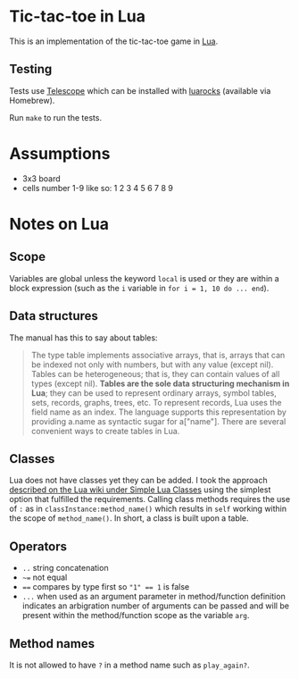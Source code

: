Tic-tac-toe in Lua
==================

This is an implementation of the tic-tac-toe game in [Lua](http://www.lua.org/).

Testing
-------

Tests use [Telescope](https://github.com/norman/telescope) which can be installed with [luarocks](http://luarocks.org/) (available via Homebrew).

Run `make` to run the tests.

Assumptions
===========

* 3x3 board
* cells number 1-9 like so:
  1 2 3
  4 5 6
  7 8 9

Notes on Lua
============

Scope
-----

Variables are global unless the keyword `local` is used or they are within a block expression (such as the `i` variable in `for i = 1, 10 do ... end`).

Data structures
---------------

The manual has this to say about tables:

> The type table implements associative arrays, that is, arrays that can be indexed not only with numbers, but with any value (except nil). Tables can be heterogeneous; that is, they can contain values of all types (except nil). **Tables are the sole data structuring mechanism in Lua**; they can be used to represent ordinary arrays, symbol tables, sets, records, graphs, trees, etc. To represent records, Lua uses the field name as an index. The language supports this representation by providing a.name as syntactic sugar for a["name"]. There are several convenient ways to create tables in Lua.

Classes
-------

Lua does not have classes yet they can be added. I took the approach [described on the Lua wiki under Simple Lua Classes](http://lua-users.org/wiki/SimpleLuaClasses) using the simplest option that fulfilled the requirements. Calling class methods requires the use of `:` as in `classInstance:method_name()` which results in `self` working within the scope of `method_name()`. In short, a class is built upon a table.

Operators
---------

* `..` string concatenation
* `~=` not equal
* `==` compares by type first so `"1" == 1` is false
* `...` when used as an argument parameter in method/function definition indicates an arbigration number of arguments can be passed and will be present within the method/function scope as the variable `arg`.

Method names
------------

It is not allowed to have `?` in a method name such as `play_again?`.
